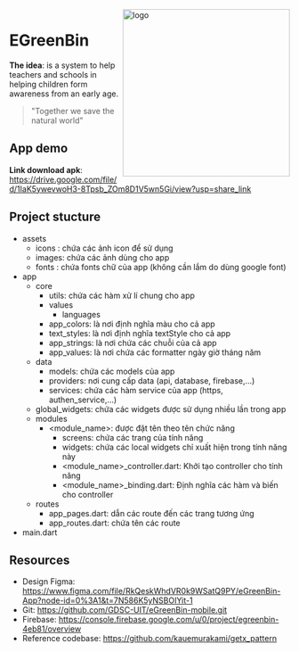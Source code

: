 <img align="right" width="300" alt="logo" src="https://user-images.githubusercontent.com/92455101/215042770-66273c82-6889-479e-a2a4-3c1f5a9e1230.png">

# EGreenBin

**The idea**: is a system to help teachers and schools in helping children form awareness from an early age.

> "Together we save the natural world"
## App demo

**Link download apk**: https://drive.google.com/file/d/1IaK5ywevwoH3-8Tpsb_ZOm8D1V5wn5Gi/view?usp=share_link

## Project stucture

- assets
  - icons : chứa các ảnh icon để sử dụng
  - images: chứa các ảnh dùng cho app
  - fonts : chứa fonts chữ của app (không cần lắm do dùng google font)
- app
  - core
    - utils: chứa các hàm xử lí chung cho app
    - values
      - languages
    - app_colors: là nơi định nghĩa màu cho cả app
    - text_styles: là nơi định nghĩa textStyle cho cả app
    - app_strings: là nơi chứa các chuỗi của cả app
    - app_values: là nơi chứa các formatter ngày giờ tháng năm
  - data
    - models: chứa các models của app
    - providers: nơi cung cấp data (api, database, firebase,...)
    - services: chứa các hàm service của app (https, authen_service,...)
  - global_widgets: chứa các widgets được sử dụng nhiều lần trong app
  - modules
    - <module_name>: được đặt tên theo tên chức năng
      - screens: chứa các trang của tính năng
      - widgets: chứa các local widgets chỉ xuất hiện trong tính năng này
      - <module_name>\_controller.dart: Khởi tạo controller cho tính năng
      - <module_name>\_binding.dart: Định nghĩa các hàm và biến cho controller
  - routes
    - app_pages.dart: dẫn các route đến các trang tương ứng
    - app_routes.dart: chứa tên các route
- main.dart

## Resources

- Design Figma: https://www.figma.com/file/RkQeskWhdVR0k9WSatQ9PY/eGreenBin-App?node-id=0%3A1&t=7N586K5yNSBOIYit-1
- Git: https://github.com/GDSC-UIT/eGreenBin-mobile.git
- Firebase: https://console.firebase.google.com/u/0/project/egreenbin-4eb81/overview
- Reference codebase: https://github.com/kauemurakami/getx_pattern
